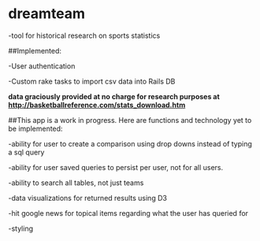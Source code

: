 # dreamteam

-tool for historical research on sports statistics

##Implemented:

-User authentication

-Custom rake tasks to import csv data into Rails DB

**data graciously provided at no charge for research purposes at http://basketballreference.com/stats_download.htm**

##This app is a work in progress. Here are functions and technology yet to be implemented:

-ability for user to create a comparison using drop downs instead of typing a sql query

-ability for user saved queries to persist per user, not for all users.

-ability to search all tables, not just teams

-data visualizations for returned results using D3

-hit google news for topical items regarding what the user has queried for

-styling
